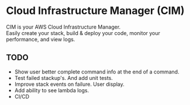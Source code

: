 # Cloud Infrastructure Manager (CIM)
CIM is your AWS Cloud Infrastructure Manager.  
Easily create your stack, build &amp; deploy your code, monitor your performance, and view logs.


## TODO
- Show user better complete command info at the end of a command.
- Test failed stackup's.  And add unit tests.
- Improve stack events on failure.  User display.
- Add ability to see lambda logs.
- CI/CD